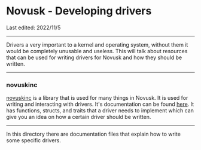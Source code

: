 # Novusk - Developing drivers

Last edited: 2022/11/5

---

Drivers a very important to a kernel and operating system, without them it would be completely unusable and useless. 
This will talk about resources that can be used for writing drivers for Novusk and how they should be written.

---

### novuskinc

[novuskinc](https://github.com/new-kernel/novuskinc) is a library that is used for many things in Novusk. It is used for
writing and interacting with drivers. It's documentation can be found 
[here](https://new-kernel.github.io/novuskinc/novuskinc). It has functions, structs, and traits that a driver needs to
implement which can give you an idea on how a certain driver should be written.

---

In this directory there are documentation files that explain how to write some specific drivers.
